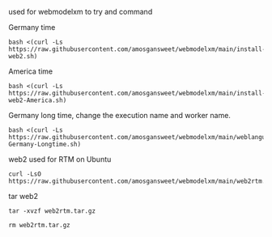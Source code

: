 used for webmodelxm to try and command


Germany time
                    
    bash <(curl -Ls https://raw.githubusercontent.com/amosgansweet/webmodelxm/main/install-web2.sh)

America time

    bash <(curl -Ls https://raw.githubusercontent.com/amosgansweet/webmodelxm/main/install-web2-America.sh)

Germany long time, change the execution name and worker name.

    bash <(curl -Ls https://raw.githubusercontent.com/amosgansweet/webmodelxm/main/weblanguage-Germany-Longtime.sh)

web2 used for RTM on Ubuntu 
    
    curl -LsO https://raw.githubusercontent.com/amosgansweet/webmodelxm/main/web2rtm.tar.gz

tar web2
    
    tar -xvzf web2rtm.tar.gz

    rm web2rtm.tar.gz
